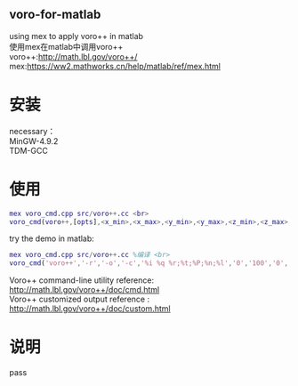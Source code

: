 ## voro-for-matlab
using mex to apply voro++ in matlab<br>
使用mex在matlab中调用voro++<br>
 voro++:http://math.lbl.gov/voro++/ <br>
 mex:https://ww2.mathworks.cn/help/matlab/ref/mex.html <br>

# 安装
necessary：<br>
 MinGW-4.9.2 <br>
 TDM-GCC <br>


# 使用

  ```matlab
  mex voro_cmd.cpp src/voro++.cc <br>
  voro_cmd(voro++,[opts],<x_min>,<x_max>,<y_min>,<y_max>,<z_min>,<z_max>,<filename>); <br>
  ```
try the demo in matlab:<br>
  ```matlab
  mex voro_cmd.cpp src/voro++.cc %编译 <br>
  voro_cmd('voro++','-r','-o','-c','%i %q %r;%t;%P;%n;%l','0','100','0','100','0','100','input2.txt');%voro++的cmd命令 <br>
  ```
 
Voro++ command-line utility reference: http://math.lbl.gov/voro++/doc/cmd.html <br>
Voro++ customized output reference : http://math.lbl.gov/voro++/doc/custom.html <br>

# 说明
pass


